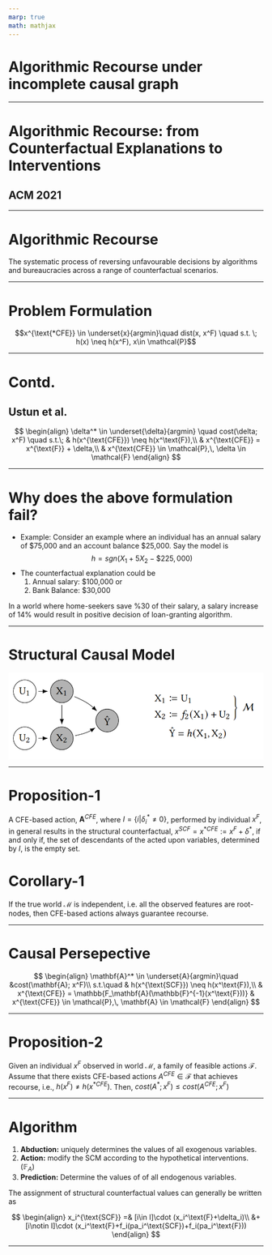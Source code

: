 ```yaml
---
marp: true
math: mathjax
---
```


# Algorithmic Recourse under incomplete causal graph


---

 
Algorithmic Recourse: from Counterfactual Explanations to Interventions
===
 
## ACM 2021

---
 
Algorithmic Recourse
===
The systematic process of reversing unfavourable decisions by algorithms and bureaucracies across a range of counterfactual scenarios.
 
---
 
Problem Formulation
===

$$x^{\text{*CFE}} \in \underset{x}{argmin}\quad dist(x, x^F) \quad s.t. \; h(x) \neq h(x^F), x\in \mathcal{P}$$
 
---
Contd.
===
 
## Ustun et al.
$$
\begin{align}
\delta^* \in \underset{\delta}{argmin} \quad cost(\delta; x^F) \quad s.t.\; & h(x^{\text{CFE}}) \neq h(x^\text{F}),\\
& x^{\text{CFE}} = x^{\text{F}} + \delta,\\
& x^{\text{CFE}} \in \mathcal{P},\, \delta \in \mathcal{F} 
\end{align}
$$
 
---
Why does the above formulation fail?
===
- Example: Consider an example where an individual has an annual salary of \$75,000 and an account balance \$25,000. Say the model is 
$$h = sgn(X_1+5X_2 - \$225,000)$$
- The counterfactual explanation could be 
    1. Annual salary: \$100,000 or
    2. Bank Balance: $30,000
 
In a world where home-seekers save %30 of their salary, a salary increase of 14% would result in positive decision of loan-granting algorithm.
 
---
Structural Causal Model
===

<style>
    img[alt~="center"]{
        display: block;
        margin: 0 auto;
    }
</style>

![width:800px center](./figs/SCM_ex1.png)

---

# Proposition-1
A CFE-based action, $\mathbf{A}^{CFE}$, where $I=\{i|\delta_i^*\neq 0\}$, performed by individual $x^F$, in general results in the structural counterfactual, $x^{SCF}=x^{*CFE}:=x^{F}+\delta^*$, if and only if, the set of descendants of the acted upon variables, determined by $I$, is the empty set.

# Corollary-1
If the true world $\mathcal{M}$ is independent, i.e. all the observed features are root-nodes, then CFE-based actions always guarantee recourse.

---
Causal Persepective
===
$$
\begin{align}
\mathbf{A}^* \in \underset{A}{argmin}\quad &cost(\mathbf{A}; x^F)\\
s.t.\quad & h(x^{\text{SCF}}) \neq h(x^\text{F}),\\
& x^{\text{CFE}} = \mathbb{F_\mathbf{A}(\mathbb{F}^{-1}(x^\text{F}))}
& x^{\text{CFE}} \in \mathcal{P},\, \mathbf{A} \in \mathcal{F} 
\end{align}
$$

---

# Proposition-2
Given an individual $x^F$ observed in world $\mathcal{M}$, a family of feasible actions $\mathcal{F}$. Assume that there exists CFE-based actions $A^{CFE}\in \mathcal{F}$ that achieves recourse, i.e., $h(x^F)\neq h(x^{*CFE})$. Then, $cost(A^*;x^F) \leq cost(A^{CFE}; x^F)$

---

# Algorithm
1) **Abduction:** uniquely determines the values of all exogenous variables.
2) **Action:** modify the SCM according to the hypothetical interventions. ($\mathbb{F}_A$)
3) **Prediction:** Determine the values of of all endogenous variables.

The assignment of structural counterfactual values can generally be written as

$$
\begin{align}
x_i^{\text{SCF}} =& [i\in I]\cdot (x_i^\text{F}+\delta_i)\\
&+[i\notin I]\cdot (x_i^\text{F}+f_i(pa_i^\text{SCF})+f_i(pa_i^\text{F}))
\end{align}
$$

---



